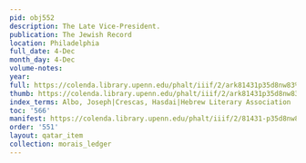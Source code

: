 ```yaml
---
pid: obj552
description: The Late Vice-President.
publication: The Jewish Record
location: Philadelphia
full_date: 4-Dec
month_day: 4-Dec
volume-notes:
year:
full: https://colenda.library.upenn.edu/phalt/iiif/2/ark81431p35d8nw83%2FSHA256E-s7249793--ff9a6ac5e10608674ab96ede4cd8537abdd45c15f013d06cd5058cda07de6e45.jpeg/full/3500,/0/default.jpg
thumb: https://colenda.library.upenn.edu/phalt/iiif/2/ark81431p35d8nw83%2FSHA256E-s7249793--ff9a6ac5e10608674ab96ede4cd8537abdd45c15f013d06cd5058cda07de6e45.jpeg/full/!200,200/0/default.jpg
index_terms: Albo, Joseph|Crescas, Hasdai|Hebrew Literary Association
toc: '566'
manifest: https://colenda.library.upenn.edu/phalt/iiif/2/81431-p35d8nw83/manifest
order: '551'
layout: qatar_item
collection: morais_ledger
---
```

